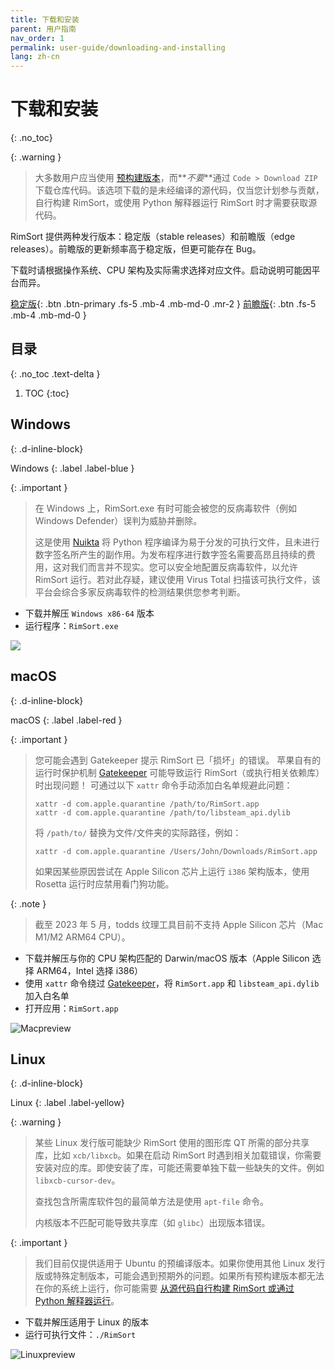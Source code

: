 ```yaml
---
title: 下载和安装
parent: 用户指南
nav_order: 1
permalink: user-guide/downloading-and-installing
lang: zh-cn
---
```


# 下载和安装
{: .no_toc}

{: .warning }

> 大多数用户应当使用 [预构建版本](https://github.com/RimSort/RimSort/releases)，而**_不要_**通过 `Code > Download ZIP` 下载仓库代码。该选项下载的是未经编译的源代码，仅当您计划参与贡献，自行构建 RimSort，或使用 Python 解释器运行 RimSort 时才需要获取源代码。

RimSort 提供两种发行版本：稳定版（stable releases）和前瞻版（edge releases）。前瞻版的更新频率高于稳定版，但更可能存在 Bug。

下载时请根据操作系统、CPU 架构及实际需求选择对应文件。启动说明可能因平台而异。

[稳定版][稳定版]{: .btn .btn-primary .fs-5 .mb-4 .mb-md-0 .mr-2 }
[前瞻版][前瞻版]{: .btn .fs-5 .mb-4 .mb-md-0 }

## 目录
{: .no_toc .text-delta }

1. TOC
{:toc}

## Windows
{: .d-inline-block}

Windows
{: .label .label-blue }

{: .important }
> 在 Windows 上，RimSort.exe 有时可能会被您的反病毒软件（例如 Windows Defender）误判为威胁并删除。
>
> 这是使用 [Nuikta](https://nuitka.net/) 将 Python 程序编译为易于分发的可执行文件，且未进行数字签名所产生的副作用。为发布程序进行数字签名需要高昂且持续的费用，这对我们而言并不现实。您可以安全地配置反病毒软件，以允许 RimSort 运行。若对此存疑，建议使用 Virus Total 扫描该可执行文件，该平台会综合多家反病毒软件的检测结果供您参考判断。


- 下载并解压 `Windows x86-64` 版本
- 运行程序：`RimSort.exe`

![](../../assets/images/previews/windows_preview.png)

## macOS
{: .d-inline-block}

macOS
{: .label .label-red }

{: .important }
> 您可能会遇到 Gatekeeper 提示 RimSort 已「损坏」的错误。
> 苹果自有的运行时保护机制 [Gatekeeper](https://support.apple.com/guide/security/gatekeeper-and-runtime-protection-sec5599b66df/web) 可能导致运行 RimSort（或执行相关依赖库）时出现问题！
> 可通过以下 `xattr` 命令手动添加白名单规避此问题：
>
>     xattr -d com.apple.quarantine /path/to/RimSort.app
>     xattr -d com.apple.quarantine /path/to/libsteam_api.dylib
>
> 将 `/path/to/` 替换为文件/文件夹的实际路径，例如：
>
>     xattr -d com.apple.quarantine /Users/John/Downloads/RimSort.app
>
> 如果因某些原因尝试在 Apple Silicon 芯片上运行 `i386` 架构版本，使用 Rosetta 运行时应禁用看门狗功能。

{: .note }

> 截至 2023 年 5 月，todds 纹理工具目前不支持 Apple Silicon 芯片（Mac M1/M2 ARM64 CPU）。

- 下载并解压与你的 CPU 架构匹配的 Darwin/macOS 版本（Apple Silicon 选择 ARM64，Intel 选择 i386）
- 使用 `xattr` 命令绕过 [Gatekeeper](https://support.apple.com/guide/security/gatekeeper-and-runtime-protection-sec5599b66df/web)，将 `RimSort.app` 和 `libsteam_api.dylib` 加入白名单
- 打开应用：`RimSort.app`

<img alt="Macpreview" src="https://github.com/RimSort/RimSort/assets/28567881/7731911b-cc7c-47c8-9c34-6f925fc5b188">

## Linux
{: .d-inline-block}

Linux
{: .label .label-yellow}

{: .warning }

> 某些 Linux 发行版可能缺少 RimSort 使用的图形库 QT 所需的部分共享库，比如 `xcb/libxcb`。如果在启动 RimSort 时遇到相关加载错误，你需要安装对应的库。即使安装了库，可能还需要单独下载一些缺失的文件。例如 `libxcb-cursor-dev`。
>
> 查找包含所需库软件包的最简单方法是使用 `apt-file` 命令。
>
> 内核版本不匹配可能导致共享库（如 `glibc`）出现版本错误。

{: .important }

> 我们目前仅提供适用于 Ubuntu 的预编译版本。如果你使用其他 Linux 发行版或特殊定制版本，可能会遇到预期外的问题。如果所有预构建版本都无法在你的系统上运行，你可能需要 [从源代码自行构建 RimSort 或通过 Python 解释器运行](/development-guide/development-setup)。



- 下载并解压适用于 Linux 的版本
- 运行可执行文件：`./RimSort`

<img alt="Linuxpreview" src="https://github.com/RimSort/RimSort/assets/102756485/d26577e4-d488-406b-b9a2-dc2eeea8de25">

[所有发布]: https://github.com/oceancabbage/RimSort/releases
[稳定版]: https://github.com/oceancabbage/RimSort/releases/latest
[前瞻版]: https://github.com/RimSort/RimSort/releases/tag/Edge
